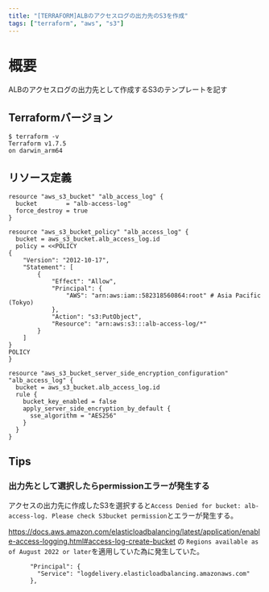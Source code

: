 ```yaml
---
title: "[TERRAFORM]ALBのアクセスログの出力先のS3を作成"
tags: ["terraform", "aws", "s3"]
---
```


# 概要
ALBのアクセスログの出力先として作成するS3のテンプレートを記す

## Terraformバージョン
```
$ terraform -v                           
Terraform v1.7.5
on darwin_arm64
```

## リソース定義
```
resource "aws_s3_bucket" "alb_access_log" {
  bucket        = "alb-access-log"
  force_destroy = true
}

resource "aws_s3_bucket_policy" "alb_access_log" {
  bucket = aws_s3_bucket.alb_access_log.id
  policy = <<POLICY
{
    "Version": "2012-10-17",
    "Statement": [
        {
            "Effect": "Allow",
            "Principal": {
                "AWS": "arn:aws:iam::582318560864:root" # Asia Pacific (Tokyo)
            },
            "Action": "s3:PutObject",
            "Resource": "arn:aws:s3:::alb-access-log/*"
        }
    ]
}
POLICY
}

resource "aws_s3_bucket_server_side_encryption_configuration" "alb_access_log" {
  bucket = aws_s3_bucket.alb_access_log.id
  rule {
    bucket_key_enabled = false
    apply_server_side_encryption_by_default {
      sse_algorithm = "AES256"
    }
  }
}
```

## Tips
### 出力先として選択したらpermissionエラーが発生する
アクセスの出力先に作成したS3を選択すると`Access Denied for bucket: alb-access-log. Please check S3bucket permission`とエラーが発生する。

https://docs.aws.amazon.com/elasticloadbalancing/latest/application/enable-access-logging.html#access-log-create-bucket の `Regions available as of August 2022 or later`を適用していた為に発生していた。

```
      "Principal": {
        "Service": "logdelivery.elasticloadbalancing.amazonaws.com"
      },
```